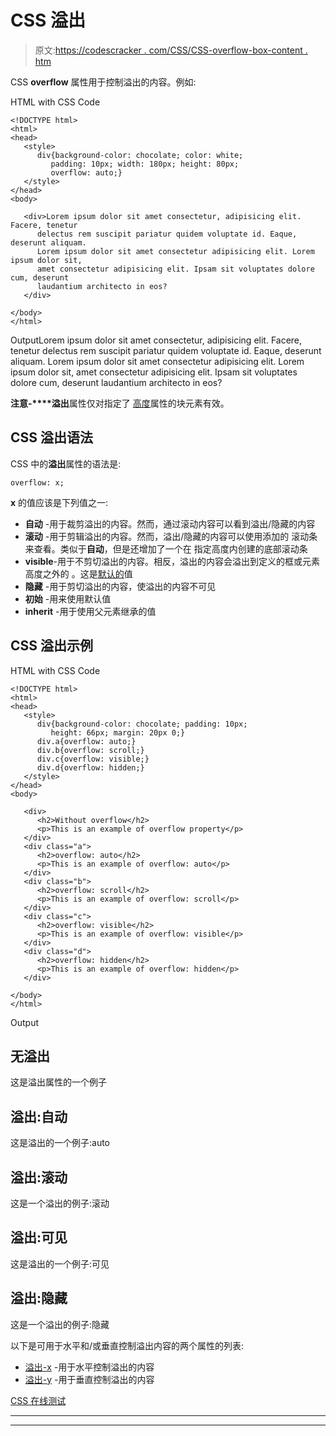 # CSS 溢出

> 原文:[https://codescracker . com/CSS/CSS-overflow-box-content . htm](https://codescracker.com/css/css-overflowing-box-content.htm)

CSS **overflow** 属性用于控制溢出的内容。例如:

HTML with CSS Code

```
<!DOCTYPE html>
<html>
<head>
   <style>
      div{background-color: chocolate; color: white;
         padding: 10px; width: 180px; height: 80px;
         overflow: auto;}
   </style>
</head>
<body>

   <div>Lorem ipsum dolor sit amet consectetur, adipisicing elit. Facere, tenetur 
      delectus rem suscipit pariatur quidem voluptate id. Eaque, deserunt aliquam.
      Lorem ipsum dolor sit amet consectetur adipisicing elit. Lorem ipsum dolor sit,
      amet consectetur adipisicing elit. Ipsam sit voluptates dolore cum, deserunt
      laudantium architecto in eos?
   </div>

</body>
</html>
```

OutputLorem ipsum dolor sit amet consectetur, adipisicing elit. Facere, tenetur delectus rem suscipit pariatur quidem voluptate id. Eaque, deserunt aliquam. Lorem ipsum dolor sit amet consectetur adipisicing elit. Lorem ipsum dolor sit, amet consectetur adipisicing elit. Ipsam sit voluptates dolore cum, deserunt laudantium architecto in eos?

**注意-****溢出**属性仅对指定了 [高度](/css/css-height.htm)属性的块元素有效。

## CSS 溢出语法

CSS 中的**溢出**属性的语法是:

```
overflow: x;
```

**x** 的值应该是下列值之一:

*   **自动** -用于裁剪溢出的内容。然而，通过滚动内容可以看到溢出/隐藏的内容
*   **滚动** -用于剪辑溢出的内容。然而，溢出/隐藏的内容可以使用添加的 滚动条来查看。类似于**自动**，但是还增加了一个在 指定高度内创建的底部滚动条
*   **visible**-用于不剪切溢出的内容。相反，溢出的内容会溢出到定义的框或元素高度之外的 。这是<u>默认的</u>值
*   **隐藏** -用于剪切溢出的内容，使溢出的内容不可见
*   **初始** -用来使用默认值
*   **inherit** -用于使用父元素继承的值

## CSS 溢出示例

HTML with CSS Code

```
<!DOCTYPE html>
<html>
<head>
   <style>
      div{background-color: chocolate; padding: 10px;
         height: 66px; margin: 20px 0;}
      div.a{overflow: auto;}
      div.b{overflow: scroll;}
      div.c{overflow: visible;}
      div.d{overflow: hidden;}
   </style>
</head>
<body>

   <div>
      <h2>Without overflow</h2>
      <p>This is an example of overflow property</p>
   </div>
   <div class="a">
      <h2>overflow: auto</h2>
      <p>This is an example of overflow: auto</p>
   </div>
   <div class="b">
      <h2>overflow: scroll</h2>
      <p>This is an example of overflow: scroll</p>
   </div>
   <div class="c">
      <h2>overflow: visible</h2>
      <p>This is an example of overflow: visible</p>
   </div>
   <div class="d">
      <h2>overflow: hidden</h2>
      <p>This is an example of overflow: hidden</p>
   </div>

</body>
</html>
```

Output

## 无溢出

这是溢出属性的一个例子

## 溢出:自动

这是溢出的一个例子:auto

## 溢出:滚动

这是一个溢出的例子:滚动

## 溢出:可见

这是溢出的一个例子:可见

## 溢出:隐藏

这是一个溢出的例子:隐藏

以下是可用于水平和/或垂直控制溢出内容的两个属性的列表:

*   [溢出-x](/css/css-overflow-x.htm) -用于水平控制溢出的内容
*   [溢出-y](/css/css-overflow-y.htm) -用于垂直控制溢出的内容

[CSS 在线测试](/exam/showtest.php?subid=5)

* * *

* * *